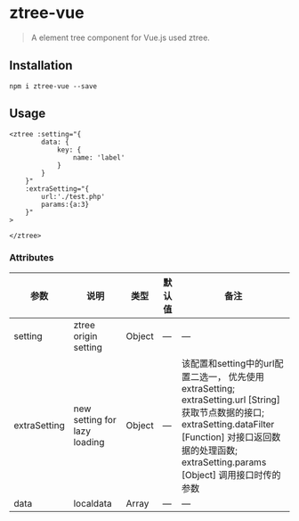 # ztree-vue
> A element tree component for Vue.js used ztree.

## Installation
```shell
npm i ztree-vue --save
```

## Usage
```
<ztree :setting="{
        data: {
            key: {
                name: 'label'
            }
        }
    }"
    :extraSetting="{
        url:'./test.php'
        params:{a:3}
    }"
>

</ztree>
```

### Attributes
| 参数      | 说明          | 类型      | 默认值                           |  备注 |
|---------- |-------------- |---------- |--------------------------------  |-------- |
| setting     | ztree origin setting | Object    | —                               | —      |
| extraSetting | new setting for lazy loading | Object    | — | 该配置和setting中的url配置二选一， 优先使用extraSetting; <br/>extraSetting.url [String] 获取节点数据的接口; <br/>extraSetting.dataFilter [Function] 对接口返回数据的处理函数;<br/> extraSetting.params [Object] 调用接口时传的参数 |
| data     | localdata | Array    | —                               | —      |
